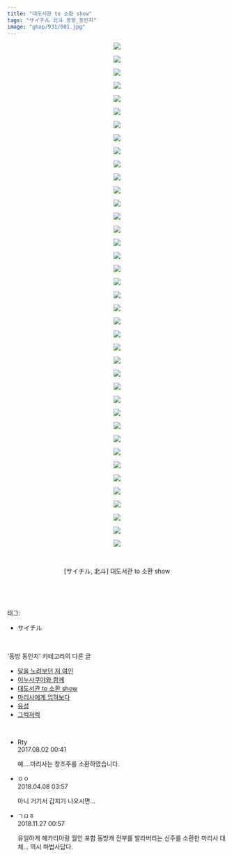 ```yaml
---
title: "대도서관 to 소환 show"
tags: "サイチル 北斗 동방_동인지"
image: "ghap/931/001.jpg"
---
```

<div class="article">
<p style="text-align: center; clear: none; float: none;"><img src="{{ site.nasurl }}/ghap/931/001.jpg"/></p>
<p style="text-align: center; clear: none; float: none;"><img src="{{ site.nasurl }}/ghap/931/002.jpg"/></p>
<p style="text-align: center; clear: none; float: none;"><img src="{{ site.nasurl }}/ghap/931/003.jpg"/></p>
<p style="text-align: center; clear: none; float: none;"><img src="{{ site.nasurl }}/ghap/931/004.jpg"/></p>
<p style="text-align: center; clear: none; float: none;"><img src="{{ site.nasurl }}/ghap/931/005.jpg"/></p>
<p style="text-align: center; clear: none; float: none;"><img src="{{ site.nasurl }}/ghap/931/006.jpg"/></p>
<p style="text-align: center; clear: none; float: none;"><img src="{{ site.nasurl }}/ghap/931/007.jpg"/></p>
<p style="text-align: center; clear: none; float: none;"><img src="{{ site.nasurl }}/ghap/931/008.jpg"/></p>
<p style="text-align: center; clear: none; float: none;"><img src="{{ site.nasurl }}/ghap/931/009.jpg"/></p>
<p style="text-align: center; clear: none; float: none;"><img src="{{ site.nasurl }}/ghap/931/010.jpg"/></p>
<p style="text-align: center; clear: none; float: none;"><img src="{{ site.nasurl }}/ghap/931/011.jpg"/></p>
<p style="text-align: center; clear: none; float: none;"><img src="{{ site.nasurl }}/ghap/931/012.jpg"/></p>
<p style="text-align: center; clear: none; float: none;"><img src="{{ site.nasurl }}/ghap/931/013.jpg"/></p>
<p style="text-align: center; clear: none; float: none;"><img src="{{ site.nasurl }}/ghap/931/014.jpg"/></p>
<p style="text-align: center; clear: none; float: none;"><img src="{{ site.nasurl }}/ghap/931/015.jpg"/></p>
<p style="text-align: center; clear: none; float: none;"><img src="{{ site.nasurl }}/ghap/931/016.jpg"/></p>
<p style="text-align: center; clear: none; float: none;"><img src="{{ site.nasurl }}/ghap/931/017.jpg"/></p>
<p style="text-align: center; clear: none; float: none;"><img src="{{ site.nasurl }}/ghap/931/018.jpg"/></p>
<p style="text-align: center; clear: none; float: none;"><img src="{{ site.nasurl }}/ghap/931/019.jpg"/></p>
<p style="text-align: center; clear: none; float: none;"><img src="{{ site.nasurl }}/ghap/931/020.jpg"/></p>
<p style="text-align: center; clear: none; float: none;"><img src="{{ site.nasurl }}/ghap/931/021.jpg"/></p>
<p style="text-align: center; clear: none; float: none;"><img src="{{ site.nasurl }}/ghap/931/022.jpg"/></p>
<p style="text-align: center; clear: none; float: none;"><img src="{{ site.nasurl }}/ghap/931/023.jpg"/></p>
<p style="text-align: center; clear: none; float: none;"><img src="{{ site.nasurl }}/ghap/931/024.jpg"/></p>
<p style="text-align: center; clear: none; float: none;"><img src="{{ site.nasurl }}/ghap/931/025.jpg"/></p>
<p style="text-align: center; clear: none; float: none;"><img src="{{ site.nasurl }}/ghap/931/026.jpg"/></p>
<p style="text-align: center; clear: none; float: none;"><img src="{{ site.nasurl }}/ghap/931/027.jpg"/></p>
<p style="text-align: center; clear: none; float: none;"><img src="{{ site.nasurl }}/ghap/931/028.jpg"/></p>
<p style="text-align: center; clear: none; float: none;"><img src="{{ site.nasurl }}/ghap/931/029.jpg"/></p>
<p style="text-align: center; clear: none; float: none;"><img src="{{ site.nasurl }}/ghap/931/030.jpg"/></p>
<p style="text-align: center; clear: none; float: none;"><img src="{{ site.nasurl }}/ghap/931/031.jpg"/></p>
<p style="text-align: center; clear: none; float: none;"><img src="{{ site.nasurl }}/ghap/931/032.jpg"/></p>
<p style="text-align: center; clear: none; float: none;"><img src="{{ site.nasurl }}/ghap/931/033.jpg"/></p>
<p style="text-align: center; clear: none; float: none;"><img src="{{ site.nasurl }}/ghap/931/034.jpg"/></p>
<p style="text-align: center; clear: none; float: none;"><img src="{{ site.nasurl }}/ghap/931/035.jpg"/></p>
<p style="text-align: center; clear: none; float: none;"><img src="{{ site.nasurl }}/ghap/931/036.jpg"/></p>
<p style="text-align: center; clear: none; float: none;"><img src="{{ site.nasurl }}/ghap/931/037.jpg"/></p>
<p style="text-align: center; clear: none; float: none;"><img src="{{ site.nasurl }}/ghap/931/038.jpg"/></p>
<p style="text-align: center; clear: none; float: none;"><img src="{{ site.nasurl }}/ghap/931/039.jpg"/></p>
<p style="text-align: center; clear: none; float: none;"><br/></p>
<p style="text-align: center; clear: none; float: none;">[サイチル, 北斗] 대도서관 to 소환 show</p>
<p><br/></p>
</div><br/>
<div class="tagTrail">
<p>태그: </p>
<ul>
<li>サイチル</li>
</ul>
</div><br/>
<div class="another">
<p>'동방 동인지' 카테고리의 다른 글</p>
<ul>
<li><a href="/2016-07-19-ghap_933">달을 노려보던 저 여인</a></li>
<li><a href="/2016-07-19-ghap_932">이누사쿠야와 함께</a></li>
<li><a href="/2016-07-19-ghap_931">대도서관 to 소환 show</a></li>
<li><a href="/2016-07-19-ghap_930">마리사에게 입혀보다</a></li>
<li><a href="/2016-07-19-ghap_929">유성</a></li>
<li><a href="/2016-07-19-ghap_928">그럭저럭</a></li>
</ul>
</div><br/>
<div class="cb_module cb_fluid">
<div class="cb_wrt cb_profile">
<div class="comment">
<ul>
<li class="cb_thumb_off" id="comment15049678">
<div class="cb_comment_area">
<div class="cb_info_area">
<div class="cb_section">
<span class="cb_nick_name">Rty</span>
</div>
<div class="cb_section">
<span class="cb_date">2017.08.02 00:41 </span>
</div>
</div>
<div class="cb_dsc_comment">
<p class="cb_dsc">
											예....마리사는 창조주를 소환하였습니다.
										</p>
</div>
</div></li>
<li class="cb_thumb_off" id="comment15235242">
<div class="cb_comment_area">
<div class="cb_info_area">
<div class="cb_section">
<span class="cb_nick_name">ㅇㅇ</span>
</div>
<div class="cb_section">
<span class="cb_date">2018.04.08 03:57 </span>
</div>
</div>
<div class="cb_dsc_comment">
<p class="cb_dsc">
											아니 거기서 갑지기 나오시면...
										</p>
</div>
</div></li>
<li class="cb_thumb_off" id="comment15378965">
<div class="cb_comment_area">
<div class="cb_info_area">
<div class="cb_section">
<span class="cb_nick_name">ㄱㅁㅎ</span>
</div>
<div class="cb_section">
<span class="cb_date">2018.11.27 00:57 </span>
</div>
</div>
<div class="cb_dsc_comment">
<p class="cb_dsc">
											유일하게 헤카티아랑 월인 포함 동방캐 전부를 발라버리는 신주를 소환한 마리사 대체... 역시 마법사답다.
										</p>
</div>
</div></li>
</ul>
</div>
</div><!-- commentList close -->
</div><br/>
